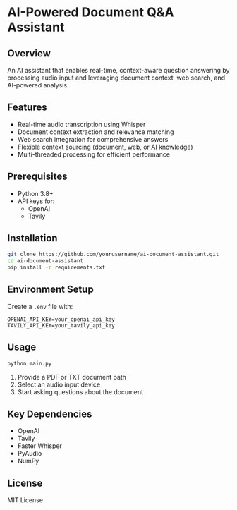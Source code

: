 # AI-Powered Document Q&A Assistant

## Overview
An AI assistant that enables real-time, context-aware question answering by processing audio input and leveraging document context, web search, and AI-powered analysis.

## Features
- Real-time audio transcription using Whisper
- Document context extraction and relevance matching
- Web search integration for comprehensive answers
- Flexible context sourcing (document, web, or AI knowledge)
- Multi-threaded processing for efficient performance

## Prerequisites
- Python 3.8+
- API keys for:
  - OpenAI
  - Tavily

## Installation
```bash
git clone https://github.com/yourusername/ai-document-assistant.git
cd ai-document-assistant
pip install -r requirements.txt
```

## Environment Setup
Create a `.env` file with:
```
OPENAI_API_KEY=your_openai_api_key
TAVILY_API_KEY=your_tavily_api_key
```

## Usage
```bash
python main.py
```
1. Provide a PDF or TXT document path
2. Select an audio input device
3. Start asking questions about the document

## Key Dependencies
- OpenAI
- Tavily
- Faster Whisper
- PyAudio
- NumPy

## License
MIT License
